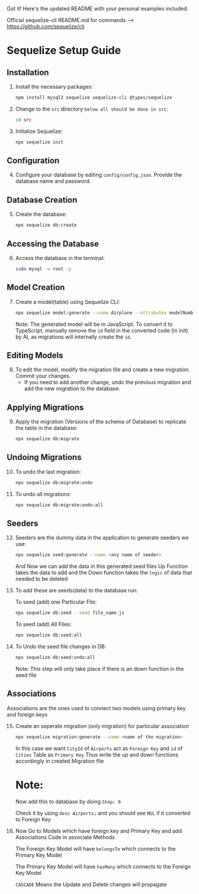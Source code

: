 Got it! Here's the updated README with your personal examples included:

Official sequelize-cli README.md for commands --> https://github.com/sequelize/cli

# Sequelize Setup Guide

## Installation

1. Install the necessary packages:

   ```bash
   npm install mysql2 sequelize sequelize-cli @types/sequelize
   ```

2. Change to the `src` directory `below all should be done in src`:

   ```bash
   cd src
   ```

3. Initialize Sequelize:

   ```bash
   npx sequelize init
   ```

## Configuration

4. Configure your database by editing `config/config.json`. Provide the database name and password.

## Database Creation

5. Create the database:

   ```bash
   npx sequelize db:create
   ```

## Accessing the Database

6. Access the database in the terminal:

   ```bash
   sudo mysql -u root -p
   ```

## Model Creation

7. Create a model(table) using Sequelize CLI:

   ```bash
   npx sequelize model:generate --name Airplane --attributes modelNumber:string,capacity:integer
   ```

   Note: The generated model will be in JavaScript. To convert it to TypeScript, manually remove the `id` field in the converted code (in init) by AI, as migrations will internally create the `id`.

## Editing Models

8. To edit the model, modify the migration file and create a new migration. Commit your changes.
   - If you need to add another change, undo the previous migration and add the new migration to the database.

## Applying Migrations

9. Apply the migration (Versions of the schema of Database) to replicate the table in the database:

   ```bash
   npx sequelize db:migrate
   ```

## Undoing Migrations

10. To undo the last migration:

    ```bash
    npx sequelize db:migrate:undo
    ```

11. To undo all migrations:

    ```bash
    npx sequelize db:migrate:undo:all
    ```

## Seeders

12. Seeders are the dummy data in the application to generate seeders we use:

    ```bash
    npx sequelize seed:generate --name <any name of seeder>
    ```

    And Now we can add the data in this generated seed files
    Up Function takes the data to add and the Down function takes the `logic` of data that needed to be deleted

13. To add these are seeds(data) to the database run:

    To seed (add) one Particular File:

    ```bash
    npx sequelize db:seed --seed file_name.js
    ```

    To seed (add) All Files:

    ```bash
    npx sequelize db:seed:all
    ```

14. To Undo the seed file changes in DB:

    ```bash
    npx sequelize db:seed:undo:all
    ```

    Note: This step will only take place if there is an down function in the seed file

## Associations

Associations are the ones used to connect two models using primary key and foreign keys

15. Create an seperate migration (only migration) for particular association

    ```bash
    npx sequelize migration:generate --name <name of the migration>
    ```

    In this case we want `CityId` of `Airports` act as `Foreign Key` and `id` of `Cities` Table as `Primary Key`
    Thus write the up and down functions accordingly in created Migration file

    # Note:

    Now add this to database by doing `Step: 9`

    Check it by using `desc Airports;` and you should see `MUL` if it converted to Foreign Key

16. Now Go to Models which have foreign key and Primary Key and add Associations Code in associate Methods

    The Foreign Key Model will have `belongsTo` which connects to the Primary Key Model

    The Primary Key Model will have `hasMany` which connects to the Foreign Key Model

    `CASCADE` Means the Update and Delete changes will propagate
